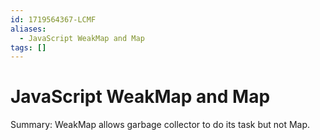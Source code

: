 ```yaml
---
id: 1719564367-LCMF
aliases:
  - JavaScript WeakMap and Map
tags: []
---
```


# JavaScript WeakMap and Map

Summary: WeakMap allows garbage collector to do its task but not Map.
